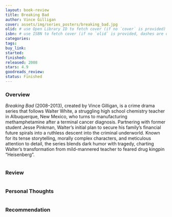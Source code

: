 ```yaml
---
layout: book-review
title: Breaking Bad
author: Vince Gilligan
cover: assets/img/series_posters/breaking_bad.jpg
olid: # use Open Library ID to fetch cover (if no `cover` is provided)
isbn: # use ISBN to fetch cover (if no `olid` is provided, dashes are optional)
categories:
tags:
buy_link:
started:
finished:
released: 2008
stars: 4.9
goodreads_review:
status: Finished
---
```


<p style="margin-bottom:0.5cm;"></p>

### <b>Overview</b>

_Breaking Bad_ (2008–2013), created by Vince Gilligan, is a crime drama series that follows Walter White, a struggling high school chemistry teacher in Albuquerque, New Mexico, who turns to manufacturing methamphetamine after a terminal cancer diagnosis. Partnering with former student Jesse Pinkman, Walter’s initial plan to secure his family’s financial future spirals into a ruthless descent into the criminal underworld. Known for its tense storytelling, morally complex characters, and meticulous attention to detail, the series blends dark humor with tragedy, charting Walter’s transformation from mild-mannered teacher to feared drug kingpin “Heisenberg”.

<p style="margin-bottom:1cm;"></p>

### <b>Review</b>

<p style="margin-bottom:1cm;"></p>

### <b>Personal Thoughts</b>

<p style="margin-bottom:1cm;"></p>

### <b>Recommendation</b>